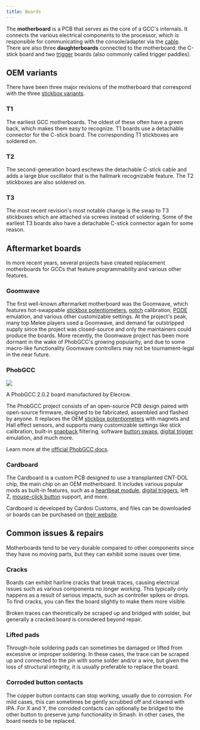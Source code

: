 ```yaml
---
title: Boards
---
```


The **motherboard** is a PCB that serves as the core of a GCC's internals. It connects the various electrical components to the processor, which is responsible for communicating with the console/adapter via the [cable](/cables). There are also three **daughterboards** connected to the motherboard: the C-stick board and two [trigger](/triggers) boards (also commonly called trigger paddles).

## OEM variants

There have been three major revisions of the motherboard that correspond with the three [stickbox variants](/sticks/stickboxes#variants).

### T1

The earliest GCC motherboards. The oldest of these often have a green back, which makes them easy to recognize. T1 boards use a detachable connector for the C-stick board. The corresponding T1 stickboxes are soldered on.

### T2

The second-generation board eschews the detachable C-stick cable and adds a large blue oscillator that is the hallmark recognizable feature. The T2 stickboxes are also soldered on.

### T3

The most recent revision's most notable change is the swap to T3 stickboxes which are attached via screws instead of soldering. Some of the earliest T3 boards also have a detachable C-stick connector again for some reason.

## Aftermarket boards

In more recent years, several projects have created replacement motherboards for GCCs that feature programmability and various other features.

### Goomwave

The first well-known aftermarket motherboard was the Goomwave, which features hot-swappable [stickbox potentiometers](/sticks/pots), [notch](/shells/mods/notching) calibration, [PODE](/sticks/pots#pode) emulation, and various other customizable settings. At the project's peak, many top Melee players used a Goomwave, and demand far outstripped supply since the project was closed-source and only the maintainers could produce the boards. More recently, the Goomwave project has been more dormant in the wake of PhobGCC's growing popularity, and due to some macro-like functionality Goomwave controllers may not be tournament-legal in the near future.

### PhobGCC

<aside>
  <a href="/static/compendium/phobgcc-board.jpg">
    <img src="/static/compendium/phobgcc-board-thumb.jpg">
  </a>
  <p>A PhobGCC 2.0.2 board manufactured by Elecrow.</p>
</aside>

The PhobGCC project consists of an open-source PCB design paired with open-source firmware, designed to be fabricated, assembled and flashed by anyone. It replaces the OEM [stickbox potentiometers](/sticks/pots) with magnets and Hall effect sensors, and supports many customizable settings like stick calibration, built-in [snapback](/sticks/stickboxes#common-issues) filtering, software [button swaps](/boards/mods/remap), [digital trigger](/triggers/mods/digital) emulation, and much more.

Learn more at the [official PhobGCC docs](https://github.com/PhobGCC/PhobGCC-doc).

### Cardboard

The Cardboard is a custom PCB designed to use a transplanted CNT-DOL chip, the main chip on an OEM motherboard. It includes various popular mods as built-in features, such as a [heartbeat module](/sticks/mods/heartbeat), [digital triggers](/triggers/mods/digital), left Z, [mouse-click button](/buttons/mods/mouseclick) support, and more.

Cardboard is developed by Cardosi Customs, and files can be downloaded or boards can be purchased on [their website](https://cardosicustoms.com).

## Common issues & repairs

Motherboards tend to be very durable compared to other components since they have no moving parts, but they can exhibit some issues over time.

### Cracks

Boards can exhibit hairline cracks that break traces, causing electrical issues such as various components no longer working. This typically only happens as a result of serious impacts, such as controller spikes or drops. To find cracks, you can flex the board slightly to make them more visible.

Broken traces can theoretically be scraped up and bridged with solder, but generally a cracked board is considered beyond repair.

### Lifted pads

Through-hole soldering pads can sometimes be damaged or lifted from excessive or improper soldering. In these cases, the trace can be scraped up and connected to the pin with some solder and/or a wire, but given the loss of structural integrity, it is usually preferable to replace the board.

### Corroded button contacts

The copper button contacts can stop working, usually due to corrosion. For mild cases, this can sometimes be gently scrubbed off and cleaned with IPA. For X and Y, the corroded contacts can optionally be bridged to the other button to preserve jump functionality in Smash. In other cases, the board needs to be replaced.

